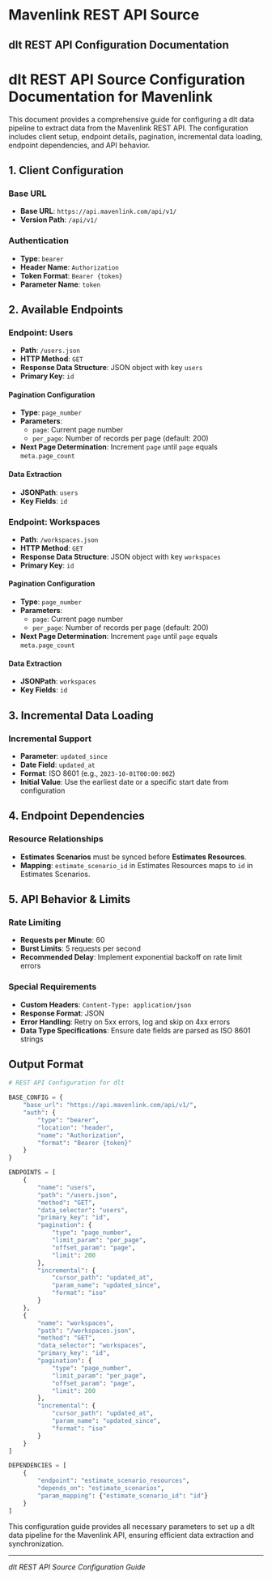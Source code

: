 # Mavenlink REST API Source

## dlt REST API Configuration Documentation

# dlt REST API Source Configuration Documentation for Mavenlink

This document provides a comprehensive guide for configuring a dlt data pipeline to extract data from the Mavenlink REST API. The configuration includes client setup, endpoint details, pagination, incremental data loading, endpoint dependencies, and API behavior.

## 1. Client Configuration

### Base URL
- **Base URL**: `https://api.mavenlink.com/api/v1/`
- **Version Path**: `/api/v1/`

### Authentication
- **Type**: `bearer`
- **Header Name**: `Authorization`
- **Token Format**: `Bearer {token}`
- **Parameter Name**: `token`

## 2. Available Endpoints

### Endpoint: Users
- **Path**: `/users.json`
- **HTTP Method**: `GET`
- **Response Data Structure**: JSON object with key `users`
- **Primary Key**: `id`

#### Pagination Configuration
- **Type**: `page_number`
- **Parameters**:
  - `page`: Current page number
  - `per_page`: Number of records per page (default: 200)
- **Next Page Determination**: Increment `page` until `page` equals `meta.page_count`

#### Data Extraction
- **JSONPath**: `users`
- **Key Fields**: `id`

### Endpoint: Workspaces
- **Path**: `/workspaces.json`
- **HTTP Method**: `GET`
- **Response Data Structure**: JSON object with key `workspaces`
- **Primary Key**: `id`

#### Pagination Configuration
- **Type**: `page_number`
- **Parameters**:
  - `page`: Current page number
  - `per_page`: Number of records per page (default: 200)
- **Next Page Determination**: Increment `page` until `page` equals `meta.page_count`

#### Data Extraction
- **JSONPath**: `workspaces`
- **Key Fields**: `id`

## 3. Incremental Data Loading

### Incremental Support
- **Parameter**: `updated_since`
- **Date Field**: `updated_at`
- **Format**: ISO 8601 (e.g., `2023-10-01T00:00:00Z`)
- **Initial Value**: Use the earliest date or a specific start date from configuration

## 4. Endpoint Dependencies

### Resource Relationships
- **Estimates Scenarios** must be synced before **Estimates Resources**.
- **Mapping**: `estimate_scenario_id` in Estimates Resources maps to `id` in Estimates Scenarios.

## 5. API Behavior & Limits

### Rate Limiting
- **Requests per Minute**: 60
- **Burst Limits**: 5 requests per second
- **Recommended Delay**: Implement exponential backoff on rate limit errors

### Special Requirements
- **Custom Headers**: `Content-Type: application/json`
- **Response Format**: JSON
- **Error Handling**: Retry on 5xx errors, log and skip on 4xx errors
- **Data Type Specifications**: Ensure date fields are parsed as ISO 8601 strings

## Output Format

```python
# REST API Configuration for dlt

BASE_CONFIG = {
    "base_url": "https://api.mavenlink.com/api/v1/",
    "auth": {
        "type": "bearer",
        "location": "header",
        "name": "Authorization",
        "format": "Bearer {token}"
    }
}

ENDPOINTS = [
    {
        "name": "users",
        "path": "/users.json",
        "method": "GET",
        "data_selector": "users",
        "primary_key": "id",
        "pagination": {
            "type": "page_number",
            "limit_param": "per_page",
            "offset_param": "page",
            "limit": 200
        },
        "incremental": {
            "cursor_path": "updated_at",
            "param_name": "updated_since",
            "format": "iso"
        }
    },
    {
        "name": "workspaces",
        "path": "/workspaces.json",
        "method": "GET",
        "data_selector": "workspaces",
        "primary_key": "id",
        "pagination": {
            "type": "page_number",
            "limit_param": "per_page",
            "offset_param": "page",
            "limit": 200
        },
        "incremental": {
            "cursor_path": "updated_at",
            "param_name": "updated_since",
            "format": "iso"
        }
    }
]

DEPENDENCIES = [
    {
        "endpoint": "estimate_scenario_resources",
        "depends_on": "estimate_scenarios",
        "param_mapping": {"estimate_scenario_id": "id"}
    }
]
```

This configuration guide provides all necessary parameters to set up a dlt data pipeline for the Mavenlink API, ensuring efficient data extraction and synchronization.

---
*dlt REST API Source Configuration Guide*